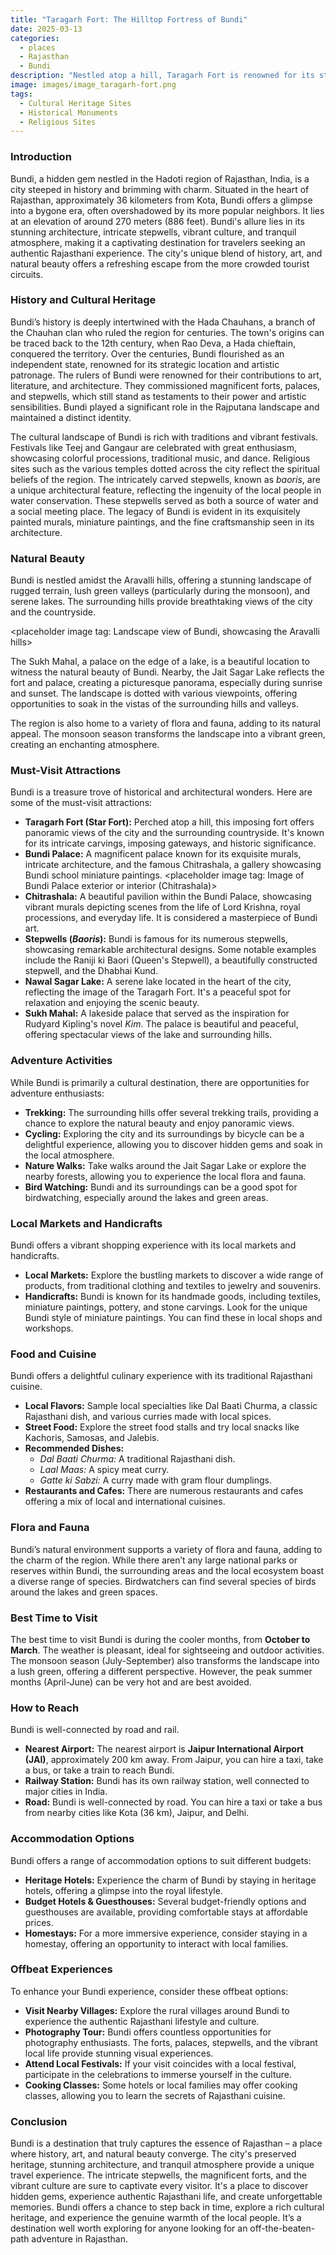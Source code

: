 ```yaml
---
title: "Taragarh Fort: The Hilltop Fortress of Bundi"
date: 2025-03-13
categories:
  - places
  - Rajasthan
  - Bundi
description: "Nestled atop a hill, Taragarh Fort is renowned for its strategic defense and intricate stone carvings. It stands as a testament to the architectural prowess of ancient Rajasthan."
image: images/image_taragarh-fort.png
tags: 
  - Cultural Heritage Sites
  - Historical Monuments
  - Religious Sites
---
```



### **Introduction**

Bundi, a hidden gem nestled in the Hadoti region of Rajasthan, India, is a city steeped in history and brimming with charm. Situated in the heart of Rajasthan, approximately 36 kilometers from Kota, Bundi offers a glimpse into a bygone era, often overshadowed by its more popular neighbors. It lies at an elevation of around 270 meters (886 feet). Bundi's allure lies in its stunning architecture, intricate stepwells, vibrant culture, and tranquil atmosphere, making it a captivating destination for travelers seeking an authentic Rajasthani experience. The city's unique blend of history, art, and natural beauty offers a refreshing escape from the more crowded tourist circuits.

### **History and Cultural Heritage**

Bundi’s history is deeply intertwined with the Hada Chauhans, a branch of the Chauhan clan who ruled the region for centuries. The town's origins can be traced back to the 12th century, when Rao Deva, a Hada chieftain, conquered the territory. Over the centuries, Bundi flourished as an independent state, renowned for its strategic location and artistic patronage. The rulers of Bundi were renowned for their contributions to art, literature, and architecture. They commissioned magnificent forts, palaces, and stepwells, which still stand as testaments to their power and artistic sensibilities. Bundi played a significant role in the Rajputana landscape and maintained a distinct identity.

<placeholder image tag: Historical image of Bundi Fort or Palace>

The cultural landscape of Bundi is rich with traditions and vibrant festivals. Festivals like Teej and Gangaur are celebrated with great enthusiasm, showcasing colorful processions, traditional music, and dance. Religious sites such as the various temples dotted across the city reflect the spiritual beliefs of the region. The intricately carved stepwells, known as *baoris*, are a unique architectural feature, reflecting the ingenuity of the local people in water conservation. These stepwells served as both a source of water and a social meeting place. The legacy of Bundi is evident in its exquisitely painted murals, miniature paintings, and the fine craftsmanship seen in its architecture.

### **Natural Beauty**

Bundi is nestled amidst the Aravalli hills, offering a stunning landscape of rugged terrain, lush green valleys (particularly during the monsoon), and serene lakes. The surrounding hills provide breathtaking views of the city and the countryside.

<placeholder image tag: Landscape view of Bundi, showcasing the Aravalli hills>

The Sukh Mahal, a palace on the edge of a lake, is a beautiful location to witness the natural beauty of Bundi. Nearby, the Jait Sagar Lake reflects the fort and palace, creating a picturesque panorama, especially during sunrise and sunset. The landscape is dotted with various viewpoints, offering opportunities to soak in the vistas of the surrounding hills and valleys.

<placeholder image tag: Scenic view of Jait Sagar Lake with the palace in the background>

The region is also home to a variety of flora and fauna, adding to its natural appeal. The monsoon season transforms the landscape into a vibrant green, creating an enchanting atmosphere.

### **Must-Visit Attractions**

Bundi is a treasure trove of historical and architectural wonders. Here are some of the must-visit attractions:

*   **Taragarh Fort (Star Fort):** Perched atop a hill, this imposing fort offers panoramic views of the city and the surrounding countryside. It's known for its intricate carvings, imposing gateways, and historic significance.
    <placeholder image tag: Image of Taragarh Fort from an angle>
*   **Bundi Palace:** A magnificent palace known for its exquisite murals, intricate architecture, and the famous Chitrashala, a gallery showcasing Bundi school miniature paintings.
    <placeholder image tag: Image of Bundi Palace exterior or interior (Chitrashala)>
*   **Chitrashala:** A beautiful pavilion within the Bundi Palace, showcasing vibrant murals depicting scenes from the life of Lord Krishna, royal processions, and everyday life. It is considered a masterpiece of Bundi art.
    <placeholder image tag: Image of a mural from Chitrashala>
*   **Stepwells (*Baoris*):** Bundi is famous for its numerous stepwells, showcasing remarkable architectural designs. Some notable examples include the Raniji ki Baori (Queen's Stepwell), a beautifully constructed stepwell, and the Dhabhai Kund.
    <placeholder image tag: Image of Raniji ki Baori>
*   **Nawal Sagar Lake:** A serene lake located in the heart of the city, reflecting the image of the Taragarh Fort. It's a peaceful spot for relaxation and enjoying the scenic beauty.
    <placeholder image tag: Image of Nawal Sagar Lake>
*   **Sukh Mahal:** A lakeside palace that served as the inspiration for Rudyard Kipling's novel *Kim*. The palace is beautiful and peaceful, offering spectacular views of the lake and surrounding hills.

### **Adventure Activities**

While Bundi is primarily a cultural destination, there are opportunities for adventure enthusiasts:

*   **Trekking:** The surrounding hills offer several trekking trails, providing a chance to explore the natural beauty and enjoy panoramic views.
*   **Cycling:** Exploring the city and its surroundings by bicycle can be a delightful experience, allowing you to discover hidden gems and soak in the local atmosphere.
*   **Nature Walks:** Take walks around the Jait Sagar Lake or explore the nearby forests, allowing you to experience the local flora and fauna.
*   **Bird Watching:** Bundi and its surroundings can be a good spot for birdwatching, especially around the lakes and green areas.

### **Local Markets and Handicrafts**

Bundi offers a vibrant shopping experience with its local markets and handicrafts.

*   **Local Markets:** Explore the bustling markets to discover a wide range of products, from traditional clothing and textiles to jewelry and souvenirs.
*   **Handicrafts:** Bundi is known for its handmade goods, including textiles, miniature paintings, pottery, and stone carvings. Look for the unique Bundi style of miniature paintings. You can find these in local shops and workshops.

### **Food and Cuisine**

Bundi offers a delightful culinary experience with its traditional Rajasthani cuisine.

*   **Local Flavors:** Sample local specialties like Dal Baati Churma, a classic Rajasthani dish, and various curries made with local spices.
*   **Street Food:** Explore the street food stalls and try local snacks like Kachoris, Samosas, and Jalebis.
*   **Recommended Dishes:**
    *   *Dal Baati Churma:* A traditional Rajasthani dish.
    *   *Laal Maas:* A spicy meat curry.
    *   *Gatte ki Sabzi:* A curry made with gram flour dumplings.
*   **Restaurants and Cafes:** There are numerous restaurants and cafes offering a mix of local and international cuisines.

### **Flora and Fauna**

Bundi’s natural environment supports a variety of flora and fauna, adding to the charm of the region. While there aren’t any large national parks or reserves within Bundi, the surrounding areas and the local ecosystem boast a diverse range of species. Birdwatchers can find several species of birds around the lakes and green spaces.

### **Best Time to Visit**

The best time to visit Bundi is during the cooler months, from **October to March**. The weather is pleasant, ideal for sightseeing and outdoor activities. The monsoon season (July-September) also transforms the landscape into a lush green, offering a different perspective. However, the peak summer months (April-June) can be very hot and are best avoided.

### **How to Reach**

Bundi is well-connected by road and rail.

*   **Nearest Airport:** The nearest airport is **Jaipur International Airport (JAI)**, approximately 200 km away. From Jaipur, you can hire a taxi, take a bus, or take a train to reach Bundi.
*   **Railway Station:** Bundi has its own railway station, well connected to major cities in India.
*   **Road:** Bundi is well-connected by road. You can hire a taxi or take a bus from nearby cities like Kota (36 km), Jaipur, and Delhi.

### **Accommodation Options**

Bundi offers a range of accommodation options to suit different budgets:

*   **Heritage Hotels:** Experience the charm of Bundi by staying in heritage hotels, offering a glimpse into the royal lifestyle.
*   **Budget Hotels & Guesthouses:** Several budget-friendly options and guesthouses are available, providing comfortable stays at affordable prices.
*   **Homestays:** For a more immersive experience, consider staying in a homestay, offering an opportunity to interact with local families.

### **Offbeat Experiences**

To enhance your Bundi experience, consider these offbeat options:

*   **Visit Nearby Villages:** Explore the rural villages around Bundi to experience the authentic Rajasthani lifestyle and culture.
*   **Photography Tour:** Bundi offers countless opportunities for photography enthusiasts. The forts, palaces, stepwells, and the vibrant local life provide stunning visual experiences.
*   **Attend Local Festivals:** If your visit coincides with a local festival, participate in the celebrations to immerse yourself in the culture.
*   **Cooking Classes:** Some hotels or local families may offer cooking classes, allowing you to learn the secrets of Rajasthani cuisine.

### **Conclusion**

Bundi is a destination that truly captures the essence of Rajasthan – a place where history, art, and natural beauty converge. The city's preserved heritage, stunning architecture, and tranquil atmosphere provide a unique travel experience. The intricate stepwells, the magnificent forts, and the vibrant culture are sure to captivate every visitor. It's a place to discover hidden gems, experience authentic Rajasthani life, and create unforgettable memories. Bundi offers a chance to step back in time, explore a rich cultural heritage, and experience the genuine warmth of the local people. It’s a destination well worth exploring for anyone looking for an off-the-beaten-path adventure in Rajasthan.


